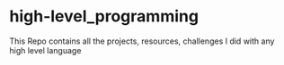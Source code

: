 # high-level_programming
This Repo contains all the projects, resources, challenges I did with any high level language

